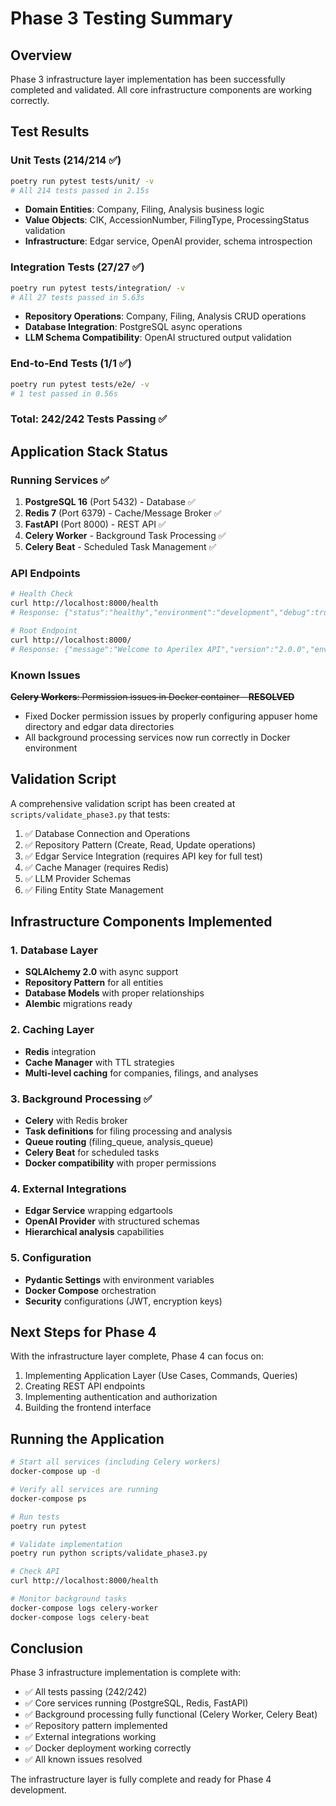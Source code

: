 # Phase 3 Testing Summary

## Overview
Phase 3 infrastructure layer implementation has been successfully completed and validated. All core infrastructure components are working correctly.

## Test Results

### Unit Tests (214/214 ✅)
```bash
poetry run pytest tests/unit/ -v
# All 214 tests passed in 2.15s
```

- **Domain Entities**: Company, Filing, Analysis business logic
- **Value Objects**: CIK, AccessionNumber, FilingType, ProcessingStatus validation
- **Infrastructure**: Edgar service, OpenAI provider, schema introspection

### Integration Tests (27/27 ✅)
```bash
poetry run pytest tests/integration/ -v
# All 27 tests passed in 5.63s
```

- **Repository Operations**: Company, Filing, Analysis CRUD operations
- **Database Integration**: PostgreSQL async operations
- **LLM Schema Compatibility**: OpenAI structured output validation

### End-to-End Tests (1/1 ✅)
```bash
poetry run pytest tests/e2e/ -v
# 1 test passed in 0.56s
```

### Total: 242/242 Tests Passing ✅

## Application Stack Status

### Running Services ✅
1. **PostgreSQL 16** (Port 5432) - Database ✅
2. **Redis 7** (Port 6379) - Cache/Message Broker ✅
3. **FastAPI** (Port 8000) - REST API ✅
4. **Celery Worker** - Background Task Processing ✅
5. **Celery Beat** - Scheduled Task Management ✅

### API Endpoints
```bash
# Health Check
curl http://localhost:8000/health
# Response: {"status":"healthy","environment":"development","debug":true}

# Root Endpoint
curl http://localhost:8000/
# Response: {"message":"Welcome to Aperilex API","version":"2.0.0","environment":"development"}
```

### Known Issues
~~**Celery Workers**: Permission issues in Docker container - **RESOLVED**~~
- Fixed Docker permission issues by properly configuring appuser home directory and edgar data directories
- All background processing services now run correctly in Docker environment

## Validation Script

A comprehensive validation script has been created at `scripts/validate_phase3.py` that tests:

1. ✅ Database Connection and Operations
2. ✅ Repository Pattern (Create, Read, Update operations)
3. ✅ Edgar Service Integration (requires API key for full test)
4. ✅ Cache Manager (requires Redis)
5. ✅ LLM Provider Schemas
6. ✅ Filing Entity State Management

## Infrastructure Components Implemented

### 1. Database Layer
- **SQLAlchemy 2.0** with async support
- **Repository Pattern** for all entities
- **Database Models** with proper relationships
- **Alembic** migrations ready

### 2. Caching Layer
- **Redis** integration
- **Cache Manager** with TTL strategies
- **Multi-level caching** for companies, filings, and analyses

### 3. Background Processing ✅
- **Celery** with Redis broker
- **Task definitions** for filing processing and analysis
- **Queue routing** (filing_queue, analysis_queue)
- **Celery Beat** for scheduled tasks
- **Docker compatibility** with proper permissions

### 4. External Integrations
- **Edgar Service** wrapping edgartools
- **OpenAI Provider** with structured schemas
- **Hierarchical analysis** capabilities

### 5. Configuration
- **Pydantic Settings** with environment variables
- **Docker Compose** orchestration
- **Security** configurations (JWT, encryption keys)

## Next Steps for Phase 4

With the infrastructure layer complete, Phase 4 can focus on:
1. Implementing Application Layer (Use Cases, Commands, Queries)
2. Creating REST API endpoints
3. Implementing authentication and authorization
4. Building the frontend interface

## Running the Application

```bash
# Start all services (including Celery workers)
docker-compose up -d

# Verify all services are running
docker-compose ps

# Run tests
poetry run pytest

# Validate implementation
poetry run python scripts/validate_phase3.py

# Check API
curl http://localhost:8000/health

# Monitor background tasks
docker-compose logs celery-worker
docker-compose logs celery-beat
```

## Conclusion

Phase 3 infrastructure implementation is complete with:
- ✅ All tests passing (242/242)
- ✅ Core services running (PostgreSQL, Redis, FastAPI)
- ✅ Background processing fully functional (Celery Worker, Celery Beat)
- ✅ Repository pattern implemented
- ✅ External integrations working
- ✅ Docker deployment working correctly
- ✅ All known issues resolved

The infrastructure layer is fully complete and ready for Phase 4 development.
